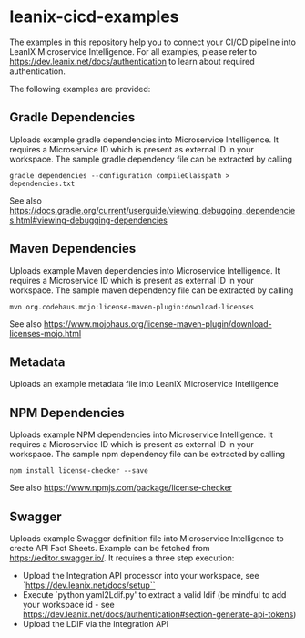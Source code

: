 # leanix-cicd-examples

The examples in this repository help you to connect your CI/CD pipeline into LeanIX Microservice Intelligence. For all examples, please refer to https://dev.leanix.net/docs/authentication to learn about required authentication. 

The following examples are provided:


## Gradle Dependencies
Uploads example gradle dependencies into Microservice Intelligence. It requires a Microservice ID which is present as external ID in your workspace. The sample gradle dependency file can be extracted by calling

`gradle dependencies --configuration compileClasspath > dependencies.txt`

See also https://docs.gradle.org/current/userguide/viewing_debugging_dependencies.html#viewing-debugging-dependencies

## Maven Dependencies
Uploads example Maven dependencies into Microservice Intelligence. It requires a Microservice ID which is present as external ID in your workspace. The sample maven dependency file can be extracted by calling

`mvn org.codehaus.mojo:license-maven-plugin:download-licenses`

See also https://www.mojohaus.org/license-maven-plugin/download-licenses-mojo.html

## Metadata
Uploads an example metadata file into LeanIX Microservice Intelligence

## NPM Dependencies
Uploads example NPM dependencies into Microservice Intelligence. It requires a Microservice ID which is present as external ID in your workspace. The sample npm dependency file can be extracted by calling

`npm install license-checker --save`

See also https://www.npmjs.com/package/license-checker

## Swagger
Uploads example Swagger definition file into Microservice Intelligence to create API Fact Sheets. Example can be fetched from https://editor.swagger.io/. It requires a three step execution:

* Upload the Integration API processor into your workspace, see `https://dev.leanix.net/docs/setup``
* Execute `python yaml2Ldif.py' to extract a valid ldif (be mindful to add your workspace id - see https://dev.leanix.net/docs/authentication#section-generate-api-tokens)
* Upload the LDIF via the Integration API



